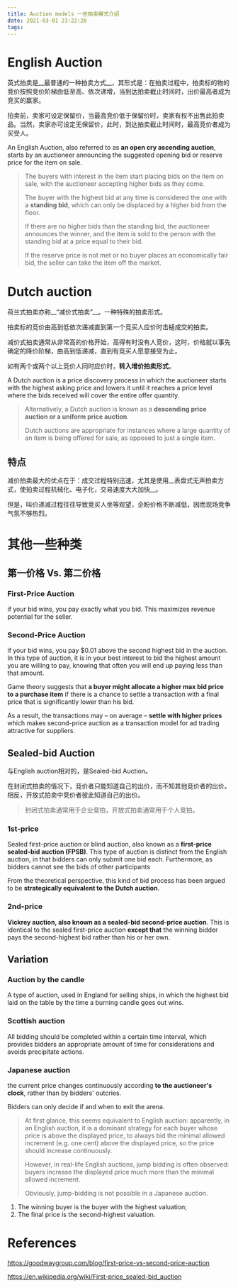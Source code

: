 ```yaml
---
title: Auction models 一些拍卖模式介绍
date: 2021-03-01 23:22:28
tags:
---
```


# English Auction

英式拍卖是__最普通的一种拍卖方式__，其形式是：在拍卖过程中，拍卖标的物的竞价按照竞价阶梯由低至高、依次递增，当到达拍卖截止时间时，出价最高者成为竞买的赢家。

拍卖前，卖家可设定保留价，当最高竞价低于保留价时，卖家有权不出售此拍卖品。当然，卖家亦可设定无保留价，此时，到达拍卖截止时间时，最高竞价者成为买受人。

An English Auction, also referred to as __an open cry ascending auction__, starts by an auctioneer announcing the suggested opening bid or reserve price for the item on sale. 

> The buyers with interest in the item start placing bids on the item on sale, with the auctioneer accepting higher bids as they come.
>
> The buyer with the highest bid at any time is considered the one with a __standing bid__, which can only be displaced by a higher bid from the floor. 
>
> If there are no higher bids than the standing bid, the auctioneer announces the winner, and the item is sold to the person with the standing bid at a price equal to their bid. 
>
> If the reserve price is not met or no buyer places an economically fair bid, the seller can take the item off the market.

# Dutch auction

荷兰式拍卖亦称__“减价式拍卖”__。一种特殊的拍卖形式。

拍卖标的竞价由高到低依次递减直到第一个竞买人应价时击槌成交的拍卖。

减价式拍卖通常从非常高的价格开始，高得有时没有人竞价，这时，价格就以事先确定的降价阶梯，由高到低递减，直到有竞买人愿意接受为止。

如有两个或两个以上竞价人同时应价时，__转入增价拍卖形式__。

A Dutch auction is a price discovery process in which the auctioneer starts with the highest asking price and lowers it until it reaches a price level where the bids received will cover the entire offer quantity. 

> Alternatively, a Dutch auction is known as a __descending price auction or a uniform price auction__. 
>
> Dutch auctions are appropriate for instances where a large quantity of an item is being offered for sale, as opposed to just a single item.

## 特点

减价拍卖最大的优点在于：成交过程特别迅速，尤其是使用__表盘式无声拍卖方式，使拍卖过程机械化、电子化，交易速度大大加快__。

但是，叫价递减过程往往导致竞买人坐等观望，企盼价格不断减低，因而现场竞争气氛不够热烈。

# 其他一些种类

## 第一价格 Vs. 第二价格

### First-Price Auction

if your bid wins, you pay exactly what you bid. This maximizes revenue potential for the seller.

### Second-Price Auction

if your bid wins, you pay $0.01 above the second highest bid in the auction. In this type of auction, it is in your best interest to bid the highest amount you are willing to pay, knowing that often you will end up paying less than that amount.

Game theory suggests that __a buyer might allocate a higher max bid price to a purchase item__ if there is a chance to settle a transaction with a final price that is significantly lower than his bid. 

As a result, the transactions may – on average – __settle with higher prices__ which makes second-price auction as a transaction model for ad trading attractive for suppliers.

## Sealed-bid Auction

与English auction相对的，是Sealed-bid Auction。

在封闭式拍卖的情况下，竞价者只能知道自己的出价，而不知其他竞价者的出价。相反，开放式拍卖中竞价者彼此知道自己的出价。

> 封闭式拍卖通常用于企业竞拍，开放式拍卖通常用于个人竞拍。

### 1st-price

Sealed first-price auction or blind auction, also known as a __first-price sealed-bid auction (FPSB)__. This type of auction is distinct from the English auction, in that bidders can only submit one bid each. Furthermore, as bidders cannot see the bids of other participants

From the theoretical perspective, this kind of bid process has been argued to be __strategically equivalent to the Dutch auction__.

### 2nd-price

__Vickrey auction, also known as a sealed-bid second-price auction__. This is identical to the sealed first-price auction __except that__ the winning bidder pays the second-highest bid rather than his or her own.

## Variation

### Auction by the candle

A type of auction, used in England for selling ships, in which the highest bid laid on the table by the time a burning candle goes out wins.

### Scottish auction 

All bidding should be completed within a certain time interval, which provides bidders an appropriate amount of time for considerations and avoids precipitate actions.

### Japanese auction

the current price changes continuously according __to the auctioneer's clock__, rather than by bidders' outcries. 

Bidders can only decide if and when to exit the arena. 

> At first glance, this seems equivalent to English auction: apparently, in an English auction, it is a dominant strategy for each buyer whose price is above the displayed price, to always bid the minimal allowed increment (e.g. one cent) above the displayed price, so the price should increase continuously. 
>
> However, in real-life English auctions, jump bidding is often observed: buyers increase the displayed price much more than the minimal allowed increment. 
>
> Obviously, jump-bidding is not possible in a Japanese auction.

1. The winning buyer is the buyer with the highest valuation;
1. The final price is the second-highest valuation.

# References

https://goodwaygroup.com/blog/first-price-vs-second-price-auction

https://en.wikipedia.org/wiki/First-price_sealed-bid_auction
